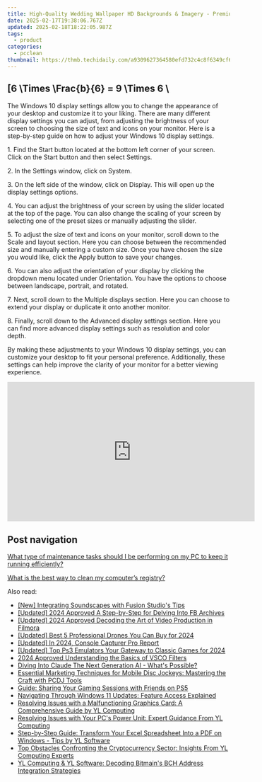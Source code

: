 ```yaml
---
title: High-Quality Wedding Wallpaper HD Backgrounds & Imagery - Premium Selection by YL Computing
date: 2025-02-17T19:38:06.767Z
updated: 2025-02-18T18:22:05.987Z
tags:
  - product
categories:
  - pcclean
thumbnail: https://thmb.techidaily.com/a9309627364580efd732c4c8f6349cf67c0dc25ea886bdb64936441ab4225274.png
---
```


## \[6 \Times \Frac{b}{6} = 9 \Times 6 \

The Windows 10 display settings allow you to change the appearance of your desktop and customize it to your liking. There are many different display settings you can adjust, from adjusting the brightness of your screen to choosing the size of text and icons on your monitor. Here is a step-by-step guide on how to adjust your Windows 10 display settings. 

1\. Find the Start button located at the bottom left corner of your screen. Click on the Start button and then select Settings.

2\. In the Settings window, click on System.

3\. On the left side of the window, click on Display. This will open up the display settings options. 

4\. You can adjust the brightness of your screen by using the slider located at the top of the page. You can also change the scaling of your screen by selecting one of the preset sizes or manually adjusting the slider.

5\. To adjust the size of text and icons on your monitor, scroll down to the Scale and layout section. Here you can choose between the recommended size and manually entering a custom size. Once you have chosen the size you would like, click the Apply button to save your changes.

6\. You can also adjust the orientation of your display by clicking the dropdown menu located under Orientation. You have the options to choose between landscape, portrait, and rotated.

7\. Next, scroll down to the Multiple displays section. Here you can choose to extend your display or duplicate it onto another monitor.

8\. Finally, scroll down to the Advanced display settings section. Here you can find more advanced display settings such as resolution and color depth. 

By making these adjustments to your Windows 10 display settings, you can customize your desktop to fit your personal preference. Additionally, these settings can help improve the clarity of your monitor for a better viewing experience.

<!-- affiliate ads begin -->
<iframe width="560" height="315" src="https://www.youtube.com/embed/MTb4xHzeQEk?si=9Sqq-gFWnHc8x3_P" title="YouTube video player" frameborder="0" allow="accelerometer; autoplay; clipboard-write; encrypted-media; gyroscope; picture-in-picture; web-share" referrerpolicy="strict-origin-when-cross-origin" allowfullscreen></iframe>
<!-- affiliate ads end -->

## Post navigation

[What type of maintenance tasks should I be performing on my PC to keep it running efficiently?](https://tools.techidaily.com/pcclean/products/)

[What is the best way to clean my computer’s registry?](https://tools.techidaily.com/pcclean/products/)

<ins class="adsbygoogle"
     style="display:block"
     data-ad-format="autorelaxed"
     data-ad-client="ca-pub-7571918770474297"
     data-ad-slot="1223367746"></ins>

<ins class="adsbygoogle"
     style="display:block"
     data-ad-client="ca-pub-7571918770474297"
     data-ad-slot="8358498916"
     data-ad-format="auto"
     data-full-width-responsive="true"></ins>

<span class="atpl-alsoreadstyle">Also read:</span>
<div><ul>
<li><a href="https://extra-guidance.techidaily.com/new-integrating-soundscapes-with-fusion-studios-tips/"><u>[New] Integrating Soundscapes with Fusion Studio's Tips</u></a></li>
<li><a href="https://facebook-video-content.techidaily.com/updated-2024-approved-a-step-by-step-for-delving-into-fb-archives/"><u>[Updated] 2024 Approved A Step-by-Step for Delving Into FB Archives</u></a></li>
<li><a href="https://article-knowledge.techidaily.com/updated-2024-approved-decoding-the-art-of-video-production-in-filmora/"><u>[Updated] 2024 Approved Decoding the Art of Video Production in Filmora</u></a></li>
<li><a href="https://fox-links.techidaily.com/updated-best-5-professional-drones-you-can-buy-for-2024/"><u>[Updated] Best 5 Professional Drones You Can Buy for 2024</u></a></li>
<li><a href="https://screen-mirroring-recording.techidaily.com/updated-in-2024-console-capturer-pro-report/"><u>[Updated] In 2024, Console Capturer Pro Report</u></a></li>
<li><a href="https://video-screen-grab.techidaily.com/updated-top-ps3-emulators-your-gateway-to-classic-games-for-2024/"><u>[Updated] Top Ps3 Emulators Your Gateway to Classic Games for 2024</u></a></li>
<li><a href="https://fox-friendly.techidaily.com/2024-approved-understanding-the-basics-of-vsco-filters/"><u>2024 Approved Understanding the Basics of VSCO Filters</u></a></li>
<li><a href="https://tech-hub.techidaily.com/diving-into-claude-the-next-generation-ai-whats-possible/"><u>Diving Into Claude The Next Generation AI - What's Possible?</u></a></li>
<li><a href="https://win-hot.techidaily.com/essential-marketing-techniques-for-mobile-disc-jockeys-mastering-the-craft-with-pcdj-tools/"><u>Essential Marketing Techniques for Mobile Disc Jockeys: Mastering the Craft with PCDJ Tools</u></a></li>
<li><a href="https://tech-recovery.techidaily.com/guide-sharing-your-gaming-sessions-with-friends-on-ps5/"><u>Guide: Sharing Your Gaming Sessions with Friends on PS5</u></a></li>
<li><a href="https://win-hot.techidaily.com/navigating-through-windows-11-updates-feature-access-explained/"><u>Navigating Through Windows 11 Updates: Feature Access Explained</u></a></li>
<li><a href="https://win-hot.techidaily.com/resolving-issues-with-a-malfunctioning-graphics-card-a-comprehensive-guide-by-yl-computing/"><u>Resolving Issues with a Malfunctioning Graphics Card: A Comprehensive Guide by YL Computing</u></a></li>
<li><a href="https://win-hot.techidaily.com/resolving-issues-with-your-pcs-power-unit-expert-guidance-from-yl-computing/"><u>Resolving Issues with Your PC's Power Unit: Expert Guidance From YL Computing</u></a></li>
<li><a href="https://win-hot.techidaily.com/step-by-step-guide-transform-your-excel-spreadsheet-into-a-pdf-on-windows-tips-by-yl-software/"><u>Step-by-Step Guide: Transform Your Excel Spreadsheet Into a PDF on Windows - Tips by YL Software</u></a></li>
<li><a href="https://win-hot.techidaily.com/top-obstacles-confronting-the-cryptocurrency-sector-insights-from-yl-computing-experts/"><u>Top Obstacles Confronting the Cryptocurrency Sector: Insights From YL Computing Experts</u></a></li>
<li><a href="https://win-hot.techidaily.com/yl-computing-and-yl-software-decoding-bitmains-bch-address-integration-strategies/"><u>YL Computing & YL Software: Decoding Bitmain's BCH Address Integration Strategies</u></a></li>
</ul></div>


